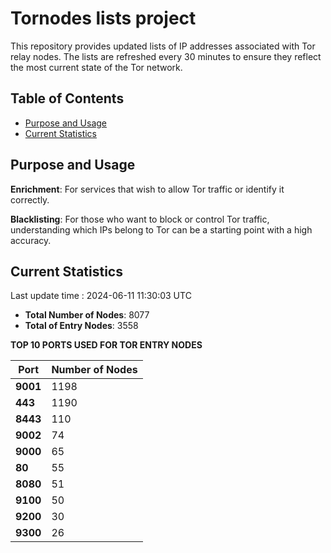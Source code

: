 # Tornodes lists project

This repository provides updated lists of IP addresses associated with Tor relay nodes. The lists are refreshed every 30 minutes to ensure they reflect the most current state of the Tor network.

## Table of Contents

- [Purpose and Usage](#purpose-and-usage)
- [Current Statistics](#current-statistics)


## Purpose and Usage

**Enrichment**: For services that wish to allow Tor traffic or identify it correctly.

**Blacklisting**: For those who want to block or control Tor traffic, understanding which IPs belong to Tor can be a starting point with a high accuracy.

## Current Statistics

Last update time : 2024-06-11 11:30:03 UTC

- **Total Number of Nodes**: 8077
- **Total of Entry Nodes**: 3558

**TOP 10 PORTS USED FOR TOR ENTRY NODES**

| **Port** | **Number of Nodes** |
|------|-----------------|
| **9001**   | 1198  |
| **443**   | 1190  |
| **8443**   | 110  |
| **9002**   | 74  |
| **9000**   | 65  |
| **80**   | 55  |
| **8080**   | 51  |
| **9100**   | 50  |
| **9200**   | 30  |
| **9300**   | 26  |

